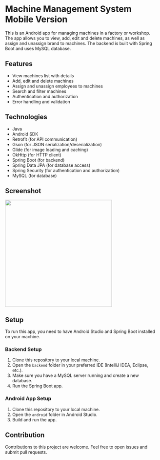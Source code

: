 # Machine Management System Mobile Version

This is an Android app for managing machines in a factory or workshop. The app allows you to view, add, edit and delete machines, as well as assign and unassign brand to machines. The backend is built with Spring Boot and uses MySQL database.

## Features

* View machines list with details
* Add, edit and delete machines
* Assign and unassign employees to machines
* Search and filter machines
* Authentication and authorization
* Error handling and validation

## Technologies

* Java
* Android SDK
* Retrofit (for API communication)
* Gson (for JSON serialization/deserialization)
* Glide (for image loading and caching)
* OkHttp (for HTTP client)
* Spring Boot (for backend)
* Spring Data JPA (for database access)
* Spring Security (for authentication and authorization)
* MySQL (for database)

## Screenshot 

<img src="https://user-images.githubusercontent.com/71185753/166341493-f08c8bca-3fc0-478f-b2a3-cbdf20266405.gif" width="350">

## Setup

To run this app, you need to have Android Studio and Spring Boot installed on your machine.

### Backend Setup

1. Clone this repository to your local machine.
2. Open the `backend` folder in your preferred IDE (IntelliJ IDEA, Eclipse, etc.).
3. Make sure you have a MySQL server running and create a new database.
5. Run the Spring Boot app.

### Android App Setup

1. Clone this repository to your local machine.
2. Open the `android` folder in Android Studio.
3. Build and run the app.

## Contribution

Contributions to this project are welcome. Feel free to open issues and submit pull requests.
